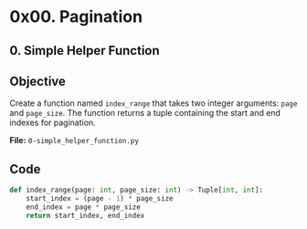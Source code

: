 # 0x00. Pagination

## 0. Simple Helper Function

## Objective

Create a function named `index_range` that takes two integer arguments: `page` and `page_size`. The function returns a tuple containing the start and end indexes for pagination.

**File:** `0-simple_helper_function.py`

## Code

```python
def index_range(page: int, page_size: int) -> Tuple[int, int]:
    start_index = (page - 1) * page_size
    end_index = page * page_size
    return start_index, end_index
```
